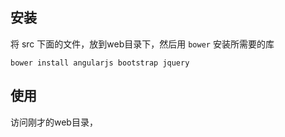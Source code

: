 ## 安装

将 src 下面的文件，放到web目录下，然后用 `bower` 安装所需要的库

```
bower install angularjs bootstrap jquery
```

## 使用

访问刚才的web目录，

